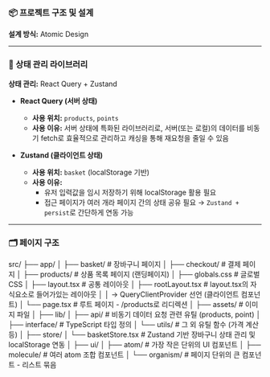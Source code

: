 ### 📦 프로젝트 구조 및 설계  
**설계 방식:** Atomic Design

---

### 🧠 상태 관리 라이브러리  
**상태 관리:** React Query + Zustand

- **React Query (서버 상태)**  
  - **사용 위치:** `products`, `points`  
  - **사용 이유:** 서버 상태에 특화된 라이브러리로, 서버(또는 로컬)의 데이터를 비동기 fetch로 효율적으로 관리하고 캐싱을 통해 재요청을 줄일 수 있음

- **Zustand (클라이언트 상태)**  
  - **사용 위치:** `basket` (localStorage 기반)  
  - **사용 이유:**  
    - 유저 입력값을 임시 저장하기 위해 localStorage 활용 필요  
    - 접근 페이지가 여러 개라 페이지 간의 상태 공유 필요 → `Zustand + persist`로 간단하게 연동 가능

---

### 🗂️ 페이지 구조
src/
├── app/
│ ├── basket/ # 장바구니 페이지
│ ├── checkout/ # 결제 페이지
│ ├── products/ # 상품 목록 페이지 (랜딩페이지)
│ ├── globals.css # 글로벌 CSS
│ ├── layout.tsx # 공통 레이아웃
│ ├── rootLayout.tsx # layout.tsx의 자식요소로 들어가있는 레이아웃
│ │ → QueryClientProvider 선언 (클라이언트 컴포넌트)
│ └── page.tsx # 루트 페이지 - /products로 리디렉션
│
├── assets/ # 이미지 파일
│
├── lib/
│ ├── api/ # 비동기 데이터 요청 관련 유틸 (products, point)
│ ├── interface/ # TypeScript 타입 정의
│ └── utils/ # 그 외 유틸 함수 (가격 계산 등)
│
├── store/
│ └── basketStore.tsx # Zustand 기반 장바구니 상태 관리 및 localStorage 연동
│
├── ui/
│ ├── atom/ # 가장 작은 단위의 UI 컴포넌트
│ ├── molecule/ # 여러 atom 조합 컴포넌트
│ └── organism/ # 페이지 단위의 큰 컴포넌트 - 리스트 묶음
